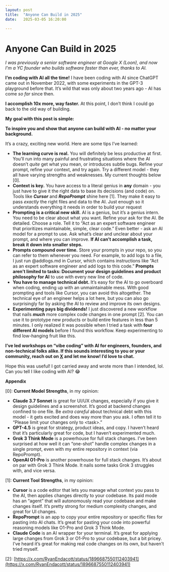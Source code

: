 ```yaml
---
layout: post
title:  "Anyone Can Build in 2025"
date:   2025-03-05 16:20:00

---
```


# Anyone Can Build in 2025

*I was previously a senior software engineer at Google X (Loon), and now I'm a YC founder who builds software faster than ever, thanks to AI.*

**I’m coding with AI all the time!** I have been coding with AI since ChatGPT came out in November 2022, with some experiments in the GPT-3 playground before that. It’s wild that was only about two years ago - AI has come *so far* since then.

**I accomplish 10x more, way faster.** At this point, I don’t think I could go back to the old way of building.

**My goal with this post is simple:**

**To inspire you and show that anyone can build with AI - no matter your background.**

It’s a crazy, exciting new world. Here are some tips I’ve learned:

- **The learning curve is real.** You will definitely be less productive at first. You’ll run into many painful and frustrating situations where the AI doesn’t *quite* get what you mean, or introduces subtle bugs. Refine your prompt, refine your context, and try again. Try a different model - they all have varying strengths and weaknesses. My current thoughts below \[0\].
- **Context is key.** You have access to a literal genius in **any** domain - you just have to give it the right data to base its decisions (and code) on. Tools like ***Cursor*** and ***RepoPrompt*** shine here \[1\]. They make it easy to pass *exactly* the right files and data to the AI. Just enough so it understands everything it needs in order to build your request
- **Prompting is a critical new skill.** AI is a genius, but it’s a genius intern. You need to be clear about what you want. Refine your ask for the AI. Be detailed. Choose a role. Tell it to “Act as an expert software engineer that prioritizes maintainable, simple, clear code.” Even better - ask an AI model for a prompt to use. Ask what’s clear and unclear about your prompt, and where you can improve. **If AI can’t accomplish a task, break it down into smaller steps.**
- **Prompts compound over time.** Store your prompts in your repo, so you can refer to them whenever you need. For example, to add logs to a file, I just run @addlogs.md in Cursor, which contains instructions like “Act as an expert software engineer and add logs to this code.” **Prompts aren’t limited to tasks: Document your design guidelines and product philosophy for AI** to use with every new line of code.
- **You have to manage technical debt.** It’s easy for the AI to go overboard when coding, ending up with an unmaintainable mess. With good prompting and tools like Cursor, you can avoid this altogether. The technical eye of an engineer helps a lot here, but you can also go surprisingly far by asking the AI to review and improve its own designs.
- **Experimenting pays big dividends!** I just discovered a new workflow that nails ***much*** more complex code changes in one prompt \[2\]. You can use it to prototype new products or build entire features in less than 5 minutes. I only realized it was possible when I tried a task with **four different AI models** before I found this workflow. Keep experimenting to find low-hanging fruit like this.

**I’ve led workshops on “vibe coding” with AI for engineers, founders, and non-technical folks alike. If this sounds interesting to you or your community, reach out on [X](https://x.com/ryanendacott) and let me know! I’d love to chat.**

Hope this was useful! I got carried away and wrote more than I intended, lol. Can you tell I like coding with AI? 😂

**Appendix**

\[0\]: **Current Model Strengths**, in my opinion:

- **Claude 3.7 Sonnet** is great for UI/UX changes, especially if you give it design guidelines and a screenshot. It’s good at backend changes confined to one file. Be *extra careful* about technical debt with this model - it gets excited and does way more than you ask. I often tell it to “Please limit your changes only to \<task\>.”
- **GPT-4.5** is great for strategy, product ideas, and copy. I haven’t heard that it’s particularly great for code, but I haven’t experimented much.
- **Grok 3 Think Mode** is a powerhouse for full stack changes. I’ve been surprised at how well it can “one-shot” handle complex changes in a single prompt, even with my entire repository in context (via RepoPrompt).
- **OpenAI O1-Pro** is another powerhouse for full stack changes. It’s about on par with Grok 3 Think Mode. It nails some tasks Grok 3 struggles with, and vice versa.

\[1\]: **Current Tool Strengths**, in my opinion:

- **Cursor** is a code editor that lets you manage what context you pass to the AI, then applies changes directly to your codebase. Its paid mode has an “agent” that will autonomously read your codebase and make changes itself. It’s pretty strong for medium complexity changes, and great for UI changes.
- **RepoPrompt** is an app to copy your entire repository or specific files for pasting into AI chats. It’s great for pasting your code into powerful reasoning models like O1-Pro and Grok 3 Think Mode.
- **Claude Code** is an AI wrapper for your terminal. It’s great for applying large changes from Grok 3 or O1-Pro to your codebase, but a bit pricey. I’ve heard it’s great for making real code changes on its own, but haven’t tried myself.

\[2\]: [https://x.com/RyanEndacott/status/1896687550112403941](https://x.com/RyanEndacott/status/1896687550112403941)